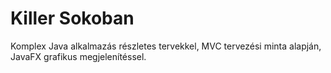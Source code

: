 # Killer Sokoban

Komplex Java alkalmazás részletes tervekkel, MVC tervezési minta alapján, JavaFX grafikus megjelenítéssel.
